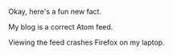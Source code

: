 Okay, here's a fun new fact.

My blog is a correct Atom feed.

Viewing the feed crashes Firefox on my laptop.
